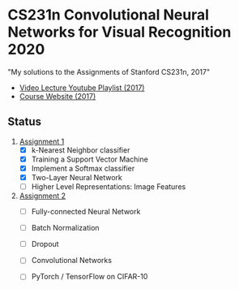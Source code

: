 # CS231n Convolutional Neural Networks for Visual Recognition 2020

"My solutions to the Assignments of Stanford CS231n, 2017"<br>

- [Video Lecture Youtube Playlist (2017)](https://www.youtube.com/playlist?list=PLC1qU-LWwrF64f4QKQT-Vg5Wr4qEE1Zxk)
- [Course Website (2017)](http://cs231n.stanford.edu/2017/)

## Status
1. [Assignment 1](./assignment1/assignment1.md)
    * [x] k-Nearest Neighbor classifier
    * [x] Training a Support Vector Machine
    * [x] Implement a Softmax classifier
    * [x] Two-Layer Neural Network
    * [ ] Higher Level Representations: Image Features

2. [Assignment 2](./assignment2/assignment2.md)
    * [ ] Fully-connected Neural Network
    * [ ] Batch Normalization
    * [ ] Dropout
    * [ ] Convolutional Networks
    * [ ] PyTorch / TensorFlow on CIFAR-10


